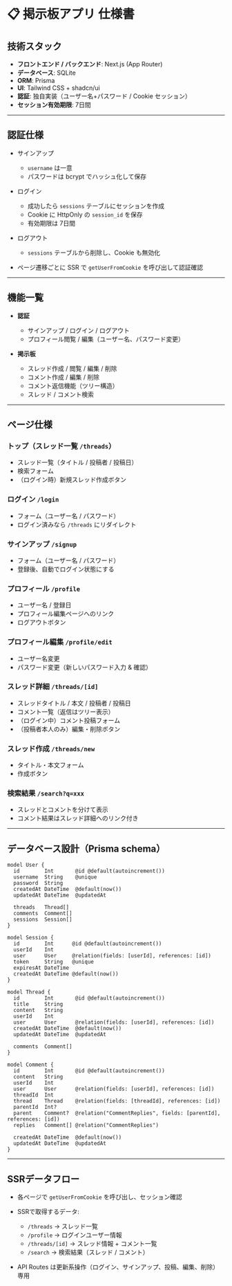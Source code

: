 # 📋 掲示板アプリ 仕様書

## 技術スタック

* **フロントエンド / バックエンド**: Next.js (App Router)
* **データベース**: SQLite
* **ORM**: Prisma
* **UI**: Tailwind CSS + shadcn/ui
* **認証**: 独自実装（ユーザー名+パスワード / Cookie セッション）
* **セッション有効期限**: 7日間

---

## 認証仕様

* サインアップ

  * `username` は一意
  * パスワードは bcrypt でハッシュ化して保存
* ログイン

  * 成功したら `sessions` テーブルにセッションを作成
  * Cookie に HttpOnly の `session_id` を保存
  * 有効期限は 7日間
* ログアウト

  * `sessions` テーブルから削除し、Cookie も無効化
* ページ遷移ごとに SSR で `getUserFromCookie` を呼び出して認証確認

---

## 機能一覧

* **認証**

  * サインアップ / ログイン / ログアウト
  * プロフィール閲覧 / 編集（ユーザー名、パスワード変更）
* **掲示板**

  * スレッド作成 / 閲覧 / 編集 / 削除
  * コメント作成 / 編集 / 削除
  * コメント返信機能（ツリー構造）
  * スレッド / コメント検索

---

## ページ仕様

### トップ（スレッド一覧 `/threads`）

* スレッド一覧（タイトル / 投稿者 / 投稿日）
* 検索フォーム
* （ログイン時）新規スレッド作成ボタン

### ログイン `/login`

* フォーム（ユーザー名 / パスワード）
* ログイン済みなら `/threads` にリダイレクト

### サインアップ `/signup`

* フォーム（ユーザー名 / パスワード）
* 登録後、自動でログイン状態にする

### プロフィール `/profile`

* ユーザー名 / 登録日
* プロフィール編集ページへのリンク
* ログアウトボタン

### プロフィール編集 `/profile/edit`

* ユーザー名変更
* パスワード変更（新しいパスワード入力 & 確認）

### スレッド詳細 `/threads/[id]`

* スレッドタイトル / 本文 / 投稿者 / 投稿日
* コメント一覧（返信はツリー表示）
* （ログイン中）コメント投稿フォーム
* （投稿者本人のみ）編集・削除ボタン

### スレッド作成 `/threads/new`

* タイトル・本文フォーム
* 作成ボタン

### 検索結果 `/search?q=xxx`

* スレッドとコメントを分けて表示
* コメント結果はスレッド詳細へのリンク付き

---

## データベース設計（Prisma schema）

```prisma
model User {
  id        Int       @id @default(autoincrement())
  username  String    @unique
  password  String
  createdAt DateTime  @default(now())
  updatedAt DateTime  @updatedAt

  threads   Thread[]
  comments  Comment[]
  sessions  Session[]
}

model Session {
  id        Int      @id @default(autoincrement())
  userId    Int
  user      User     @relation(fields: [userId], references: [id])
  token     String   @unique
  expiresAt DateTime
  createdAt DateTime @default(now())
}

model Thread {
  id        Int       @id @default(autoincrement())
  title     String
  content   String
  userId    Int
  user      User      @relation(fields: [userId], references: [id])
  createdAt DateTime  @default(now())
  updatedAt DateTime  @updatedAt

  comments  Comment[]
}

model Comment {
  id        Int       @id @default(autoincrement())
  content   String
  userId    Int
  user      User      @relation(fields: [userId], references: [id])
  threadId  Int
  thread    Thread    @relation(fields: [threadId], references: [id])
  parentId  Int?
  parent    Comment?  @relation("CommentReplies", fields: [parentId], references: [id])
  replies   Comment[] @relation("CommentReplies")

  createdAt DateTime  @default(now())
  updatedAt DateTime  @updatedAt
}
```

---

## SSRデータフロー

* 各ページで `getUserFromCookie` を呼び出し、セッション確認
* SSRで取得するデータ:

  * `/threads` → スレッド一覧
  * `/profile` → ログインユーザー情報
  * `/threads/[id]` → スレッド情報 + コメント一覧
  * `/search` → 検索結果（スレッド / コメント）
* API Routes は更新系操作（ログイン、サインアップ、投稿、編集、削除）専用
